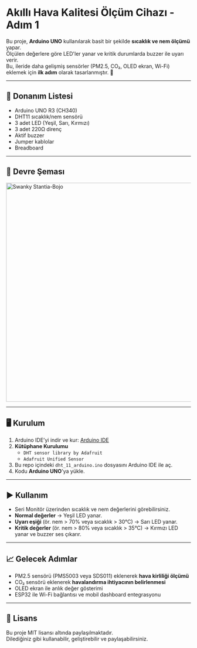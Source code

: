 # Akıllı Hava Kalitesi Ölçüm Cihazı - Adım 1

Bu proje, **Arduino UNO** kullanılarak basit bir şekilde **sıcaklık ve nem ölçümü** yapar.  
Ölçülen değerlere göre LED'ler yanar ve kritik durumlarda buzzer ile uyarı verir.  
Bu, ileride daha gelişmiş sensörler (PM2.5, CO₂, OLED ekran, Wi-Fi) eklemek için **ilk adım** olarak tasarlanmıştır. 🚀

---

## 🔧 Donanım Listesi
- Arduino UNO R3 (CH340)
- DHT11 sıcaklık/nem sensörü
- 3 adet LED (Yeşil, Sarı, Kırmızı)
- 3 adet 220Ω direnç
- Aktif buzzer
- Jumper kablolar
- Breadboard

---

## 🔌 Devre Şeması

<img width="1536" height="598" alt="Swanky Stantia-Bojo" src="https://github.com/user-attachments/assets/71d2fb32-ab94-4719-954d-b6ac1b3ce42a" />



---

## 🖥️ Kurulum
1. Arduino IDE’yi indir ve kur: [Arduino IDE](https://www.arduino.cc/en/software)  
2. **Kütüphane Kurulumu**  
   - `DHT sensor library by Adafruit`
   - `Adafruit Unified Sensor`  
3. Bu repo içindeki `dht_11_arduino.ino` dosyasını Arduino IDE ile aç.  
4. Kodu **Arduino UNO**'ya yükle.  

---

## ▶️ Kullanım
- Seri Monitör üzerinden sıcaklık ve nem değerlerini görebilirsiniz.  
- **Normal değerler** → Yeşil LED yanar.  
- **Uyarı eşiği** (ör. nem > 70% veya sıcaklık > 30°C) → Sarı LED yanar.  
- **Kritik değerler** (ör. nem > 80% veya sıcaklık > 35°C) → Kırmızı LED yanar ve buzzer ses çıkarır.  

---



## 📈 Gelecek Adımlar
- PM2.5 sensörü (PMS5003 veya SDS011) eklenerek **hava kirliliği ölçümü**
- CO₂ sensörü eklenerek **havalandırma ihtiyacının belirlenmesi**
- OLED ekran ile anlık değer gösterimi
- ESP32 ile Wi-Fi bağlantısı ve mobil dashboard entegrasyonu

---

## 📝 Lisans
Bu proje MIT lisansı altında paylaşılmaktadır.  
Dilediğiniz gibi kullanabilir, geliştirebilir ve paylaşabilirsiniz.
